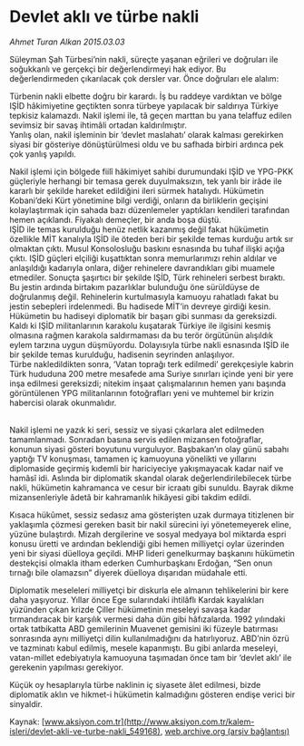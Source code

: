# Devlet aklı ve türbe nakli

*Ahmet Turan Alkan 2015.03.03*

<div class="pNewsDetailMainContent" itemprop="articleBody">
 <p>
  Süleyman Şah Türbesi’nin nakli, süreçte yaşanan eğrileri ve doğruları ile soğukkanlı ve gerçekçi bir değerlendirmeyi hak ediyor. Bu değerlendirmeden çıkarılacak çok dersler var. Önce doğruları ele alalım:
 </p>
 <p>
  Türbenin nakli elbette doğru bir karardı. İş bu raddeye vardıktan ve bölge IŞİD hâkimiyetine geçtikten sonra türbeye yapılacak bir saldırıya Türkiye tepkisiz kalamazdı. Nakil işlemi ile, tâ geçen marttan bu yana telaffuz edilen sevimsiz bir savaş ihtimâli ortadan kaldırılmıştır.
  <br>
   Yanlış olan, nakil işleminin bir ‘devlet maslahatı’ olarak kalması gerekirken siyasi bir gösteriye dönüştürülmesi oldu ve bu safhada birbiri ardınca pek çok yanlış yapıldı.
  </br>
 </p>
 <p>
  Nakil işlemi için bölgede fiilî hâkimiyet sahibi durumundaki IŞİD ve YPG-PKK güçleriyle herhangi bir temasa gerek duyulmaksızın, tek yanlı bir irâde ile kararlı bir şekilde hareket edildiğini ileri sürmek hatalıydı. Hükümetin Kobani’deki Kürt yönetimine bilgi verdiği, onların da birliklerin geçişini kolaylaştırmak için sahada bazı düzenlemeler yaptıkları kendileri tarafından hemen açıklandı. Fiyakalı demeçler, bir anda boşa düştü.
  <br>
   IŞİD ile temas kurulduğu henüz netlik kazanmış değil fakat hükümetin özellikle MİT kanalıyla IŞİD ile öteden beri bir şekilde temas kurduğu artık sır olmaktan çıktı. Musul Konsolosluğu baskını esnasında bu tuhaf ilişki açığa çıktı. IŞİD güçleri elçiliği kuşattıktan sonra memurlarımızı rehin aldılar ve anlaşıldığı kadarıyla onlara, diğer rehinelere davrandıkları gibi muamele etmediler. Sonuçta şaşırtıcı bir şekilde IŞİD, Türk rehineleri serbest bıraktı. Bu jestin ardında birtakım pazarlıklar bulunduğu öne sürüldüyse de doğrulanmış değil. Rehinelerin kurtulmasıyla kamuoyu rahatladı fakat bu jestin sebepleri irdelenmedi. Bu hadisede MİT’in devreye girdiği kesin. Hükümetin bu hadiseyi diplomatik bir başarı gibi sunması da gereksizdi. Kaldı ki IŞİD militanlarının karakolu kuşatarak Türkiye ile ilgisini kesmiş olmasına rağmen karakola saldırmaması da bu terör örgütünün alışıldık eylem tarzına uygun düşmüyordu. Dolayısıyla türbe nakli esnasında IŞİD ile bir şekilde temas kurulduğu, hadisenin seyrinden anlaşılıyor.
   <br>
    Türbe nakledildikten sonra, ‘Vatan toprağı terk edilmedi’ gerekçesiyle kabrin Türk hududuna 200 metre mesafede ama Suriye sınırları içinde yeni bir yere inşa edilmesi gereksizdi; nitekim inşaat çalışmalarının hemen yanı başında görüntülenen YPG militanlarının fotoğrafları yeni ve muhtemel bir krizin habercisi olarak okunmalıdır.
   </br>
  </br>
 </p>
 <p>
  Nakil işlemi ne yazık ki seri, sessiz ve siyasi çıkarlara alet edilmeden tamamlanmadı. Sonradan basına servis edilen mizansen fotoğraflar, konunun siyasi gösteri boyutunu vurguluyor. Başbakan’ın olay günü sabahı yaptığı TV konuşması, tamamen iç kamuoyuna yönelikti ve yıllarını diplomaside geçirmiş kıdemli bir hariciyeciye yakışmayacak kadar naif ve hamâsî idi. Aslında bir diplomatik skandal olarak değerlendirilebilecek türbe nakli, hükümetin kahramanca ve cesur bir icraatı gibi sunuldu. Bayrak dikme mizansenleriyle âdetâ bir kahramanlık hikâyesi gibi takdim edildi.
 </p>
 <p>
  Kısaca hükûmet, sessiz sedasız ama gösterişten uzak durmaya titizlenen bir yaklaşımla çözmesi gereken basit bir nakil sürecini iyi yönetemeyerek eline, yüzüne bulaştırdı. Mizah dergilerine ve sosyal medyaya bol miktarda espri konusu üretti ve ardından beklendiği gibi hemen milliyetçi oylar üzerinden yeni bir siyasi düelloya geçildi. MHP lideri genelkurmay başkanını hükümetin destekçisi olmakla itham ederken Cumhurbaşkanı Erdoğan, “Sen onun tırnağı bile olamazsın” diyerek düelloya dışarıdan müdahale etti.
 </p>
 <p>
  Diplomatik meseleleri milliyetçi bir diskurla ele almanın tehlikelerini bir kere daha yaşıyoruz. Yıllar önce Ege sularındaki ihtilâflı Kardak kayalıkları yüzünden çıkan krizde Çiller hükümetinin meseleyi savaşa kadar tırmandıracak bir karşılık vermesi daha dün gibi hâfızalarda. 1992 yılındaki ortak tatbikatta ABD gemilerinin Muavenet gemisini iki füzeyle batırması sonrasında aynı milliyetçi dilin kullanılmadığını da hatırlıyoruz. ABD’nin özrü ve tazminatı kabul edilmiş, mesele kapanmıştı. Bu gibi anlarda meseleyi, vatan-millet edebiyatıyla kamuoyuna taşımadan önce tam bir ‘devlet aklı’ ile gerekenin yapılması gerekiyor.
 </p>
 <p>
  Küçük oy hesaplarıyla türbe naklinin iç siyasete âlet edilmesi, bizde diplomatik aklın ve hikmet-i hükümetin kalmadığını gösteren endişe verici bir sinyaldir.
 </p>
</div>


Kaynak: [www.aksiyon.com.tr](http://www.aksiyon.com.tr/kalem-isleri/devlet-akli-ve-turbe-nakli_549168), [web.archive.org (arşiv bağlantısı)](http://web.archive.org/web/20150706055431/http://www.aksiyon.com.tr/kalem-isleri/devlet-akli-ve-turbe-nakli_549168)
